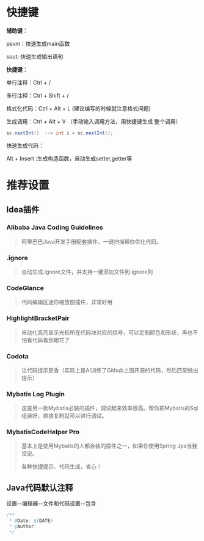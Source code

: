# 快捷键

**辅助键：**

psvm：快速生成main函数

sout: 快速生成输出语句

**快捷键：**

单行注释：Ctrl + /

多行注释：Ctrl + Shift + / 

格式化代码：Ctrl + Alt + L		(建议编写的时候就注意格式问题)

生成调用：Ctrl + Alt + V		（手动输入调用方法，用快捷键生成 整个调用）

```java
sc.nextInt()  --> int i = sc.nextInt();
```

快速生成代码：

Alt + Insert :生成构造函数，自动生成setter,getter等



# 推荐设置

## Idea插件

### **Alibaba Java Coding Guidelines**

> 阿里巴巴Java开发手册配套插件，一键扫描帮你优化代码。

### **.ignore**

> 自动生成.ignore文件，并支持一键添加文件到.ignore列

### **CodeGlance**

> 代码编辑区迷你缩放图插件，非常好用

### **HighlightBracketPair**

> 自动化高亮显示光标所在代码块对应的括号，可以定制颜色和形状，再也不怕看代码看到眼花了

### **Codota**

> 让代码提示更香（实际上是AI训练了Github上面开源的代码，然后匹配做出提示）

### **Mybatis Log Plugin**

> 这是另一款Mybatis必装的插件，调试起来效率很高。帮你把Mybatis的Sql组装好，直接复制就可以进行调试。

### **MybatisCodeHelper Pro**

> 基本上是使用Mybatis的人都会装的插件之一，如果你使用Spring Jpa当我没说。
>
> 各种快捷提示、代码生成，省心！

## **Java代码默认注释**

设置--编辑器--文件和代码设置--包含

```java
/**
 * @Date: ${DATE}
 * @Author: 
 */
```

